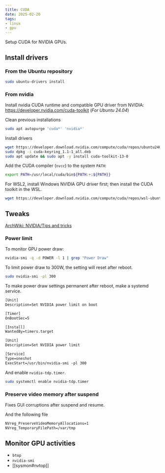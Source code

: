```yaml
---
title: CUDA
date: 2025-02-20
tags:
- linux
- gpu
---
```


Setup CUDA for NVIDIA GPUs.

## Install drivers

### From the Ubuntu repository

```sh
sudo ubuntu-drivers install
```

### From nvidia

Install nvidia CUDA runtime and compatible GPU driver from NVIDIA: https://developer.nvidia.com/cuda-toolkit (*For Ubuntu 24.04*)

Clean previous installations

```bash
sudo apt autopurge 'cuda*' 'nvidia*'
```

Install drivers
```sh
wget https://developer.download.nvidia.com/compute/cuda/repos/ubuntu2404/x86_64/cuda-keyring_1.1-1_all.deb
sudo dpkg -i cuda-keyring_1.1-1_all.deb
sudo apt update && sudo apt -y install cuda-toolkit-13-0
```

Add the CUDA compiler (`nvcc`) to the system `PATH`:

```sh title="~/.profile"
export PATH=/usr/local/cuda/bin${PATH:+:${PATH}}
```

For WSL2, install Windows NVIDIA GPU driver first; then install the CUDA toolkit in the WSL.

```sh
wget https://developer.download.nvidia.com/compute/cuda/repos/wsl-ubuntu/x86_64/cuda-wsl-ubuntu.pinsudo mv cuda-wsl-ubuntu.pin /etc/apt/preferences.d/cuda-repository-pin-600wget https://developer.download.nvidia.com/compute/cuda/13.0.2/local_installers/cuda-repo-wsl-ubuntu-13-0-local_13.0.2-1_amd64.debsudo dpkg -i cuda-repo-wsl-ubuntu-13-0-local_13.0.2-1_amd64.debsudo cp /var/cuda-repo-wsl-ubuntu-13-0-local/cuda-*-keyring.gpg /usr/share/keyrings/sudo apt-get updatesudo apt-get -y install cuda-toolkit-13-0
```

## Tweaks

[ArchWiki: NVIDIA/Tips and tricks](https://wiki.archlinux.org/title/NVIDIA/Tips_and_tricks)

### Power limit

To monitor GPU power draw:
```bash
nvidia-smi -q -d POWER -l 1 | grep "Power Draw"
```

To limit power draw to 300W, the setting will reset after reboot.
```bash
sudo nvidia-smi -pl 300
```

To make power draw settings permanent after reboot, make a systemd service.

```txt title="/etc/systemd/system/nvidia-tdp.timer"
[Unit]
Description=Set NVIDIA power limit on boot

[Timer]
OnBootSec=5

[Install]
WantedBy=timers.target
```

```txt title=/etc/systemd/system/nvidia-tdp.service""
[Unit]
Description=Set NVIDIA power limit

[Service]
Type=oneshot
ExecStart=/usr/bin/nvidia-smi -pl 300
```

And enable `nvidia-tdp.timer`.

```sh
sudo systemctl enable nvidia-tdp.timer
```

### Preserve video memory after suspend

Fixes GUI corruptions after suspend and resume.

And the following file

```txt title="/etc/modprobe.d/nvidia.conf"
NVreg_PreserveVideoMemoryAllocations=1
NVreg_TemporaryFilePath=/var/tmp
```

## Monitor GPU activities

- `btop`
- `nvidia-smi`
- [[sysmon#nvtop]]
